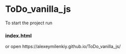 # ToDo_vanilla_js

To start the project run
<h3>index.html</h3>
or open https://alexeymilenkiy.github.io/ToDo_vanilla_js/
